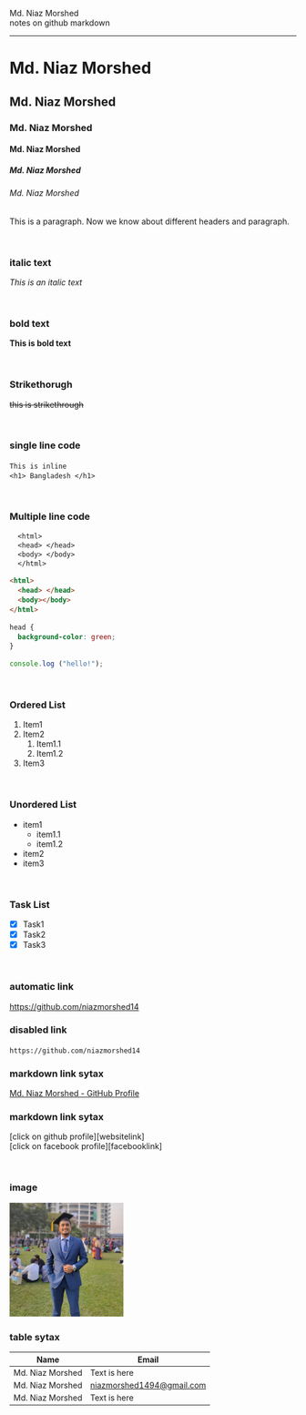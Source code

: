 <!--markdown-->

Md. Niaz Morshed <br/>
notes on github markdown

---

# Md. Niaz Morshed

## Md. Niaz Morshed

### Md. Niaz Morshed

#### Md. Niaz Morshed

##### Md. Niaz Morshed

###### Md. Niaz Morshed

<p>This is a paragraph. Now we know about different headers and paragraph.</p>

<br/>

### italic text

_This is an italic text_

<br/>

### bold text

**This is bold text**

<br/>

### Strikethorugh

~~this is strikethrough~~

<br/>

### single line code

`This is inline`  
`<h1> Bangladesh </h1>`

<br/>

### Multiple line code

```
  <html>
  <head> </head>
  <body> </body>
  </html>
```

```html
<html>
  <head> </head>
  <body></body>
</html>
```

```css
head {
  background-color: green;
}
```

```javascript
console.log ("hello!");
```

<br/>

### Ordered List

1. Item1
2. Item2
   1. Item1.1
   2. Item1.2
3. Item3

<br/>

### Unordered List

- item1
  - item1.1
  - item1.2
- item2
- item3

<br/>

### Task List

- [x] Task1
- [x] Task2
- [x] Task3

<br/>

### automatic link

https://github.com/niazmorshed14

### disabled link

`https://github.com/niazmorshed14`

### markdown link sytax

[Md. Niaz Morshed - GitHub Profile](https://github.com/niazmorshed14)

### markdown link sytax

[click on github profile][websitelink] <br/>
[click on facebook profile][facebooklink]

<br/>

### image
<img src="formal photo.jpg" width="200" title="profile image"/>

<br/>

### table sytax

| Name                 | Email                     |
| ------------         | ----------------------    |
| Md. Niaz Morshed     | Text is here              |
| Md. Niaz Morshed     | niazmorshed1494@gmail.com |
| Md. Niaz Morshed     | Text is here              |


